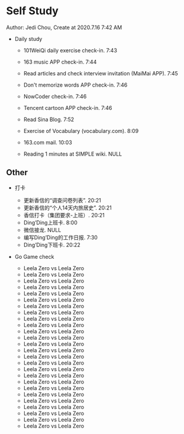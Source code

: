 # Self Study

Author: Jedi Chou, Create at 2020.7.16 7:42 AM

* Daily study
  * 101WeiQi daily exercise check-in. 7:43
  * 163 music APP check-in. 7:44
  * Read articles and check interview invitation (MaiMai APP). 7:45
  * Don't memorize words APP check-in. 7:46
  * NowCoder check-in. 7:46
  * Tencent cartoon APP check-in. 7:46
  * Read Sina Blog. 7:52
  * Exercise of Vocabulary (vocabulary.com). 8:09

  * 163.com mail. 10:03
  * Reading 1 minutes at SIMPLE wiki. NULL

## Other

* 打卡
  * 更新香信的“调查问卷列表”. 20:21
  * 更新香信的“个人14天内旅居史”. 20:21
  * 香信打卡（集团要求-上班）. 20:21
  * Ding’Ding上班卡. 8:00
  * 微信接龙. NULL
  * 编写Ding’Ding的工作日报. 7:30
  * Ding’Ding下班卡. 20:22

* Go Game check
  * Leela Zero vs Leela Zero
  * Leela Zero vs Leela Zero
  * Leela Zero vs Leela Zero
  * Leela Zero vs Leela Zero
  * Leela Zero vs Leela Zero
  * Leela Zero vs Leela Zero
  * Leela Zero vs Leela Zero
  * Leela Zero vs Leela Zero
  * Leela Zero vs Leela Zero
  * Leela Zero vs Leela Zero
  * Leela Zero vs Leela Zero
  * Leela Zero vs Leela Zero
  * Leela Zero vs Leela Zero
  * Leela Zero vs Leela Zero
  * Leela Zero vs Leela Zero
  * Leela Zero vs Leela Zero
  * Leela Zero vs Leela Zero
  * Leela Zero vs Leela Zero
  * Leela Zero vs Leela Zero
  * Leela Zero vs Leela Zero
  * Leela Zero vs Leela Zero
  * Leela Zero vs Leela Zero
  * Leela Zero vs Leela Zero
  * Leela Zero vs Leela Zero
  * Leela Zero vs Leela Zero
  * Leela Zero vs Leela Zero
